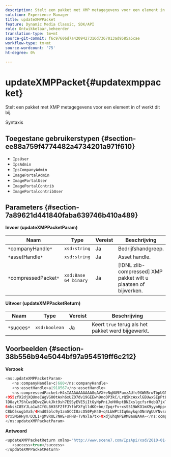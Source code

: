 ```yaml
---
description: Stelt een pakket met XMP metagegevens voor een element in of werkt dit bij.
solution: Experience Manager
title: updateXMPPacket
feature: Dynamic Media Classic, SDK/API
role: Ontwikkelaar,beheerder
translation-type: tm+mt
source-git-commit: f6c97606d7a4209427316d7367013ad9585a5cae
workflow-type: tm+mt
source-wordcount: '75'
ht-degree: 0%

---
```



# updateXMPPacket{#updatexmppacket}

Stelt een pakket met XMP metagegevens voor een element in of werkt dit bij.

Syntaxis

## Toegestane gebruikerstypen {#section-ee88a759f4774482a4734201a971f610}

* `IpsUser`
* `IpsAdmin`
* `IpsCompanyAdmin`
* `ImagePortalAdmin`
* `ImagePortalUser`
* `ImagePortalContrib`
* `ImagePortalcontribUser`

## Parameters {#section-7a89621d441840faba639746b410a489}

**Invoer (updateXMPPacketParam)**

| Naam | Type | Vereist | Beschrijving |
|---|---|---|---|
| `*`companyHandle`*` | `xsd:string` | Ja | Bedrijfshandgreep. |
| `*`assetHandle`*` | `xsd:string` | Ja | Asset handle. |
| `*`compressedPacket`*` | `xsd:Base 64 binary` | Ja | [!DNL zlib-compressed] XMP pakket wilt u plaatsen of bijwerken. |

**Uitvoer (updateXMPPacketReturn)**

| Naam | Type | Vereist | Beschrijving |
|---|---|---|---|
| `*`succes`*` | `xsd:boolean` | Ja | Keert `true` terug als het pakket werd bijgewerkt. |

## Voorbeelden {#section-38b556b94e5044bf97a954519ff6c212}

**Verzoek**

```java
<ns:updateXMPPacketParam>
   <ns:companyHandle>c|680</ns:companyHandle>
   <ns:assetHandle>a|918567</ns:assetHandle>
   <ns:compressedPacket>H4sIAAAAAAAAAAGqAVX+eNqNU9FumzAUfc9XWN5rwTbpUGNBpC3RtpdqU9NOe3XABTRsU9sM8vezMUUp6qQhhDg
+955zfX2djXQUneCWgVG00tAxh6xUZ07dv19GEEwh9ncOP3kC/LrQ5KcAxxlGBUwxSEpPtLUm3NyDBeIdIghISkTuKU3qLwfzAQZkunymD8cvs5
lDOayt7ShCwzDEwzZWukJkt9sh7ESSyEVE5iItGyNpPniJoHHkptBNZxslgcfsrHqbQ7jxTkG8q5VVplbdYiFNPO0tLpRAC41IjNF1YlksGV2v2
6mkskC85YJLa1w8CfGLBH3SFZfFJYfbFXFglldKO+bn/ZpqrFv+xsS519WKO1mX9yyoHppveRXrgWTlxX9qJk0ojHG9eaBP3PtKnNaNRNJkq6lN
C8bO5sugbVa5/4Hnd05blc9y1zmGCCI0zcO50PyK40+q4LbWPt3IqGmykqnONnVgUUYNvsdfOH6wzN6C03OMd6zQb0KpSh3LPyoIWfgNKX1Vz4i
8rx5MSHHyX/D3L1+gMvRUL7NWE+sFH8+TvNxla7tx+8xdjuhqNPERMBaoBAAA=</ns:compressedPacket>
</ns:updateXMPPacketParam>
```

**Antwoord**

```java
<updateXMPPacketReturn xmlns="http://www.scene7.com/IpsApi/xsd/2010-01-31">
   <success>true</success>
</updateXMPPacketReturn>
```

